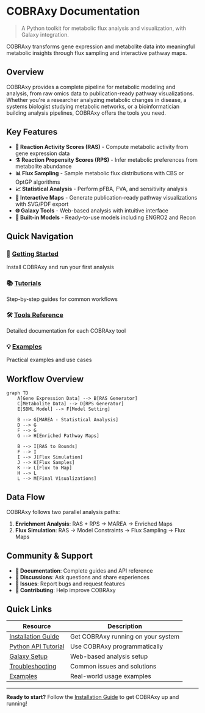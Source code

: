 # COBRAxy Documentation

> A Python toolkit for metabolic flux analysis and visualization, with Galaxy integration.

COBRAxy transforms gene expression and metabolite data into meaningful metabolic insights through flux sampling and interactive pathway maps.

## Overview

COBRAxy provides a complete pipeline for metabolic modeling and analysis, from raw omics data to publication-ready pathway visualizations. Whether you're a researcher analyzing metabolic changes in disease, a systems biologist studying metabolic networks, or a bioinformatician building analysis pipelines, COBRAxy offers the tools you need.

## Key Features

- **🧬 Reaction Activity Scores (RAS)** - Compute metabolic activity from gene expression data
- **⚗️ Reaction Propensity Scores (RPS)** - Infer metabolic preferences from metabolite abundance
- **📊 Flux Sampling** - Sample metabolic flux distributions with CBS or OptGP algorithms  
- **📈 Statistical Analysis** - Perform pFBA, FVA, and sensitivity analysis
- **🎨 Interactive Maps** - Generate publication-ready pathway visualizations with SVG/PDF export
- **🌐 Galaxy Tools** - Web-based analysis with intuitive interface
- **🔧 Built-in Models** - Ready-to-use models including ENGRO2 and Recon

## Quick Navigation

<div class="nav-grid">

### 🚀 [Getting Started](getting-started.md)
Install COBRAxy and run your first analysis

### 📚 [Tutorials](tutorials/)
Step-by-step guides for common workflows

### 🛠️ [Tools Reference](tools/)
Detailed documentation for each COBRAxy tool

### 💡 [Examples](examples/)
Practical examples and use cases

</div>

## Workflow Overview

```mermaid
graph TD
    A[Gene Expression Data] --> B[RAS Generator]
    C[Metabolite Data] --> D[RPS Generator]
    E[SBML Model] --> F[Model Setting]
    
    B --> G[MAREA - Statistical Analysis]
    D --> G
    F --> G
    G --> H[Enriched Pathway Maps]
    
    B --> I[RAS to Bounds]
    F --> I
    I --> J[Flux Simulation]
    J --> K[Flux Samples]
    K --> L[Flux to Map]
    H --> L
    L --> M[Final Visualizations]
```

## Data Flow

COBRAxy follows two parallel analysis paths:

1. **Enrichment Analysis**: RAS + RPS → MAREA → Enriched Maps
2. **Flux Simulation**: RAS → Model Constraints → Flux Sampling → Flux Maps

## Community & Support

- **📖 Documentation**: Complete guides and API reference
- **💬 Discussions**: Ask questions and share experiences
- **🐛 Issues**: Report bugs and request features
- **🤝 Contributing**: Help improve COBRAxy

## Quick Links

| Resource | Description |
|----------|-------------|
| [Installation Guide](installation.md) | Get COBRAxy running on your system |
| [Python API Tutorial](tutorials/python-api.md) | Use COBRAxy programmatically |
| [Galaxy Setup](tutorials/galaxy-setup.md) | Web-based analysis setup |
| [Troubleshooting](troubleshooting.md) | Common issues and solutions |
| [Examples](examples/) | Real-world usage examples |

---

**Ready to start?** Follow the [Installation Guide](installation.md) to get COBRAxy up and running!